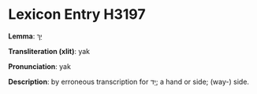 # Lexicon Entry H3197

**Lemma**: יַךְ

**Transliteration (xlit)**: yak

**Pronunciation**: yak

**Description**:
by erroneous transcription for יָד; a hand or side; (way-) side.
